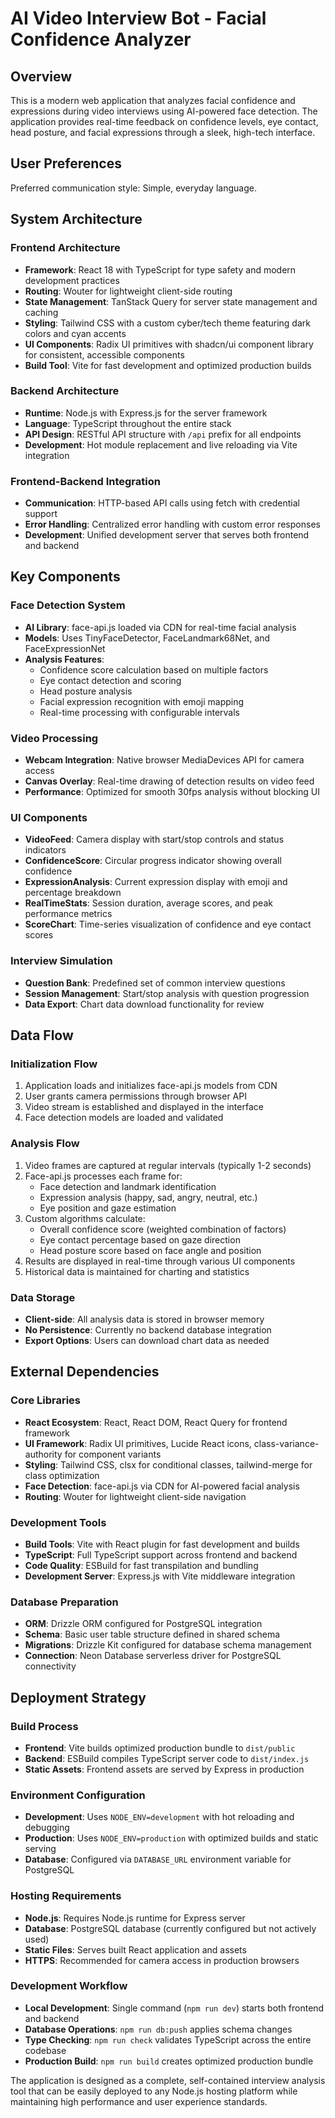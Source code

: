 # AI Video Interview Bot - Facial Confidence Analyzer

## Overview

This is a modern web application that analyzes facial confidence and expressions during video interviews using AI-powered face detection. The application provides real-time feedback on confidence levels, eye contact, head posture, and facial expressions through a sleek, high-tech interface.

## User Preferences

Preferred communication style: Simple, everyday language.

## System Architecture

### Frontend Architecture
- **Framework**: React 18 with TypeScript for type safety and modern development practices
- **Routing**: Wouter for lightweight client-side routing
- **State Management**: TanStack Query for server state management and caching
- **Styling**: Tailwind CSS with a custom cyber/tech theme featuring dark colors and cyan accents
- **UI Components**: Radix UI primitives with shadcn/ui component library for consistent, accessible components
- **Build Tool**: Vite for fast development and optimized production builds

### Backend Architecture
- **Runtime**: Node.js with Express.js for the server framework
- **Language**: TypeScript throughout the entire stack
- **API Design**: RESTful API structure with `/api` prefix for all endpoints
- **Development**: Hot module replacement and live reloading via Vite integration

### Frontend-Backend Integration
- **Communication**: HTTP-based API calls using fetch with credential support
- **Error Handling**: Centralized error handling with custom error responses
- **Development**: Unified development server that serves both frontend and backend

## Key Components

### Face Detection System
- **AI Library**: face-api.js loaded via CDN for real-time facial analysis
- **Models**: Uses TinyFaceDetector, FaceLandmark68Net, and FaceExpressionNet
- **Analysis Features**:
  - Confidence score calculation based on multiple factors
  - Eye contact detection and scoring
  - Head posture analysis
  - Facial expression recognition with emoji mapping
  - Real-time processing with configurable intervals

### Video Processing
- **Webcam Integration**: Native browser MediaDevices API for camera access
- **Canvas Overlay**: Real-time drawing of detection results on video feed
- **Performance**: Optimized for smooth 30fps analysis without blocking UI

### UI Components
- **VideoFeed**: Camera display with start/stop controls and status indicators
- **ConfidenceScore**: Circular progress indicator showing overall confidence
- **ExpressionAnalysis**: Current expression display with emoji and percentage breakdown
- **RealTimeStats**: Session duration, average scores, and peak performance metrics
- **ScoreChart**: Time-series visualization of confidence and eye contact scores

### Interview Simulation
- **Question Bank**: Predefined set of common interview questions
- **Session Management**: Start/stop analysis with question progression
- **Data Export**: Chart data download functionality for review

## Data Flow

### Initialization Flow
1. Application loads and initializes face-api.js models from CDN
2. User grants camera permissions through browser API
3. Video stream is established and displayed in the interface
4. Face detection models are loaded and validated

### Analysis Flow
1. Video frames are captured at regular intervals (typically 1-2 seconds)
2. Face-api.js processes each frame for:
   - Face detection and landmark identification
   - Expression analysis (happy, sad, angry, neutral, etc.)
   - Eye position and gaze estimation
3. Custom algorithms calculate:
   - Overall confidence score (weighted combination of factors)
   - Eye contact percentage based on gaze direction
   - Head posture score based on face angle and position
4. Results are displayed in real-time through various UI components
5. Historical data is maintained for charting and statistics

### Data Storage
- **Client-side**: All analysis data is stored in browser memory
- **No Persistence**: Currently no backend database integration
- **Export Options**: Users can download chart data as needed

## External Dependencies

### Core Libraries
- **React Ecosystem**: React, React DOM, React Query for frontend framework
- **UI Framework**: Radix UI primitives, Lucide React icons, class-variance-authority for component variants
- **Styling**: Tailwind CSS, clsx for conditional classes, tailwind-merge for class optimization
- **Face Detection**: face-api.js via CDN for AI-powered facial analysis
- **Routing**: Wouter for lightweight client-side navigation

### Development Tools
- **Build Tools**: Vite with React plugin for fast development and builds
- **TypeScript**: Full TypeScript support across frontend and backend
- **Code Quality**: ESBuild for fast transpilation and bundling
- **Development Server**: Express.js with Vite middleware integration

### Database Preparation
- **ORM**: Drizzle ORM configured for PostgreSQL integration
- **Schema**: Basic user table structure defined in shared schema
- **Migrations**: Drizzle Kit configured for database schema management
- **Connection**: Neon Database serverless driver for PostgreSQL connectivity

## Deployment Strategy

### Build Process
- **Frontend**: Vite builds optimized production bundle to `dist/public`
- **Backend**: ESBuild compiles TypeScript server code to `dist/index.js`
- **Static Assets**: Frontend assets are served by Express in production

### Environment Configuration
- **Development**: Uses `NODE_ENV=development` with hot reloading and debugging
- **Production**: Uses `NODE_ENV=production` with optimized builds and static serving
- **Database**: Configured via `DATABASE_URL` environment variable for PostgreSQL

### Hosting Requirements
- **Node.js**: Requires Node.js runtime for Express server
- **Database**: PostgreSQL database (currently configured but not actively used)
- **Static Files**: Serves built React application and assets
- **HTTPS**: Recommended for camera access in production browsers

### Development Workflow
- **Local Development**: Single command (`npm run dev`) starts both frontend and backend
- **Database Operations**: `npm run db:push` applies schema changes
- **Type Checking**: `npm run check` validates TypeScript across the entire codebase
- **Production Build**: `npm run build` creates optimized production bundle

The application is designed as a complete, self-contained interview analysis tool that can be easily deployed to any Node.js hosting platform while maintaining high performance and user experience standards.